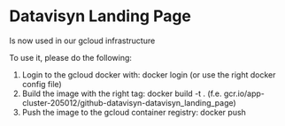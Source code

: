 # Datavisyn Landing Page 

Is now used in our gcloud infrastructure

To use it, please do the following:
1. Login to the gcloud docker with: docker login (or use the right docker config file)
2. Build the image with the right tag: docker build -t <IMAGE-TAG-NAME> . (f.e. gcr.io/app-cluster-205012/github-datavisyn-datavisyn_landing_page)
3. Push the image to the gcloud container registry: docker push <IMAGE-TAG-NAME>